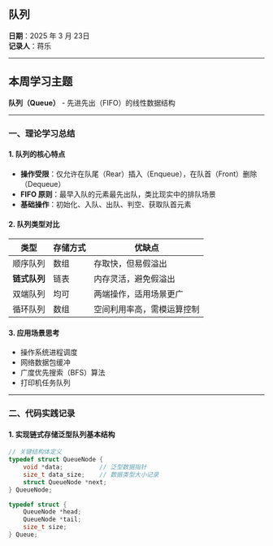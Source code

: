 ## 队列

**日期**：2025 年 3 月 23日  
**记录人**：蒋乐

---

## 本周学习主题

**队列（Queue）​** - 先进先出（FIFO）的线性数据结构

---

### 一、理论学习总结

#### 1. 队列的核心特点

- ​**操作受限**：仅允许在队尾（Rear）插入（Enqueue），在队首（Front）删除（Dequeue）
- ​**FIFO 原则**：最早入队的元素最先出队，类比现实中的排队场景
- ​**基础操作**：初始化、入队、出队、判空、获取队首元素

#### 2. 队列类型对比

| 类型          | 存储方式 | 优缺点                     |
| ------------- | -------- | -------------------------- |
| 顺序队列      | 数组     | 存取快，但易假溢出         |
| ​**链式队列** | 链表     | 内存灵活，避免假溢出       |
| 双端队列      | 均可     | 两端操作，适用场景更广     |
| 循环队列      | 数组     | 空间利用率高，需模运算控制 |

#### 3. 应用场景思考

- 操作系统进程调度
- 网络数据包缓冲
- 广度优先搜索（BFS）算法
- 打印机任务队列

---

### 二、代码实践记录

#### 1. 实现链式存储泛型队列基本结构

```c
// 关键结构体定义
typedef struct QueueNode {
    void *data;          // 泛型数据指针
    size_t data_size;    // 数据类型大小记录
    struct QueueNode *next;
} QueueNode;

typedef struct {
    QueueNode *head;
    QueueNode *tail;
    size_t size;
} Queue;
```

